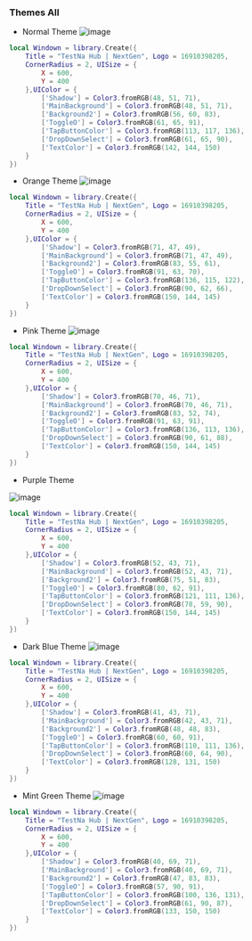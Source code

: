 ### Themes All

- Normal Theme
![image](https://github.com/user-attachments/assets/a1de1541-1fb5-4cd5-bff2-83352db1610f)

```lua
local Windown = library.Create({
    Title = "TestNa Hub | NextGen", Logo = 16910398205,
    CornerRadius = 2, UISize = {
        X = 600,
        Y = 400
    },UIColor = {
        ['Shadow'] = Color3.fromRGB(48, 51, 71),
        ['MainBackground'] = Color3.fromRGB(48, 51, 71),
        ['Background2'] = Color3.fromRGB(56, 60, 83),
        ['ToggleO'] = Color3.fromRGB(61, 65, 91),
        ['TapButtonColor'] = Color3.fromRGB(113, 117, 136),
        ['DropDownSelect'] = Color3.fromRGB(61, 65, 90),
        ['TextColor'] = Color3.fromRGB(142, 144, 150)
    }
})
```

- Orange Theme
![image](https://github.com/user-attachments/assets/c7e950cc-fd25-47e0-8330-862181702905)

```lua
local Windown = library.Create({
    Title = "TestNa Hub | NextGen", Logo = 16910398205,
    CornerRadius = 2, UISize = {
        X = 600,
        Y = 400
    },UIColor = {
        ['Shadow'] = Color3.fromRGB(71, 47, 49),
        ['MainBackground'] = Color3.fromRGB(71, 47, 49),
        ['Background2'] = Color3.fromRGB(83, 55, 61),
        ['ToggleO'] = Color3.fromRGB(91, 63, 70),
        ['TapButtonColor'] = Color3.fromRGB(136, 115, 122),
        ['DropDownSelect'] = Color3.fromRGB(90, 62, 66),
        ['TextColor'] = Color3.fromRGB(150, 144, 145)
    }
})
```

- Pink Theme
  ![image](https://github.com/user-attachments/assets/be009db8-e7ec-4655-b22b-caa6bec988e8)

```lua
local Windown = library.Create({
    Title = "TestNa Hub | NextGen", Logo = 16910398205,
    CornerRadius = 2, UISize = {
        X = 600,
        Y = 400
    },UIColor = {
        ['Shadow'] = Color3.fromRGB(70, 46, 71),
        ['MainBackground'] = Color3.fromRGB(70, 46, 71),
        ['Background2'] = Color3.fromRGB(83, 52, 74),
        ['ToggleO'] = Color3.fromRGB(91, 63, 91),
        ['TapButtonColor'] = Color3.fromRGB(136, 113, 136),
        ['DropDownSelect'] = Color3.fromRGB(90, 61, 88),
        ['TextColor'] = Color3.fromRGB(150, 144, 145)
    }
})
```
- Purple Theme

![image](https://github.com/user-attachments/assets/5a2722f5-c813-471f-9300-30c633432e36)


```lua
local Windown = library.Create({
    Title = "TestNa Hub | NextGen", Logo = 16910398205,
    CornerRadius = 2, UISize = {
        X = 600,
        Y = 400
    },UIColor = {
        ['Shadow'] = Color3.fromRGB(52, 43, 71),
        ['MainBackground'] = Color3.fromRGB(52, 43, 71),
        ['Background2'] = Color3.fromRGB(75, 51, 83),
        ['ToggleO'] = Color3.fromRGB(80, 62, 91),
        ['TapButtonColor'] = Color3.fromRGB(121, 111, 136),
        ['DropDownSelect'] = Color3.fromRGB(78, 59, 90),
        ['TextColor'] = Color3.fromRGB(150, 144, 145)
    }
})
```

- Dark Blue Theme
  ![image](https://github.com/user-attachments/assets/3566f2e5-9558-447d-8473-8dd6adda937e)

```lua
local Windown = library.Create({
    Title = "TestNa Hub | NextGen", Logo = 16910398205,
    CornerRadius = 2, UISize = {
        X = 600,
        Y = 400
    },UIColor = {
        ['Shadow'] = Color3.fromRGB(41, 43, 71),
        ['MainBackground'] = Color3.fromRGB(42, 43, 71),
        ['Background2'] = Color3.fromRGB(48, 48, 83),
        ['ToggleO'] = Color3.fromRGB(60, 60, 91),
        ['TapButtonColor'] = Color3.fromRGB(110, 111, 136),
        ['DropDownSelect'] = Color3.fromRGB(60, 64, 90),
        ['TextColor'] = Color3.fromRGB(128, 131, 150)
    }
})
```

- Mint Green Theme
![image](https://github.com/user-attachments/assets/4c58730f-9734-4c5b-a61a-bbbd74925dd3)

```lua
local Windown = library.Create({
    Title = "TestNa Hub | NextGen", Logo = 16910398205,
    CornerRadius = 2, UISize = {
        X = 600,
        Y = 400
    },UIColor = {
        ['Shadow'] = Color3.fromRGB(40, 69, 71),
        ['MainBackground'] = Color3.fromRGB(40, 69, 71),
        ['Background2'] = Color3.fromRGB(47, 83, 83),
        ['ToggleO'] = Color3.fromRGB(57, 90, 91),
        ['TapButtonColor'] = Color3.fromRGB(100, 136, 131),
        ['DropDownSelect'] = Color3.fromRGB(61, 90, 87),
        ['TextColor'] = Color3.fromRGB(133, 150, 150)
    }
})
```
